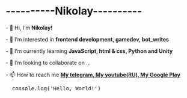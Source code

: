 <h1 class='name'><b>----------Nikolay----------</b></h1>
<p>- 👋 Hi, I’m <b>Nikolay!</b></p>
<p>- 👀 I’m interested in <b>frontend development, gamedev, bot_writes</b></p>
<p>- 🌱 I’m currently learning <b>JavaScript, html & css, Python and Unity</b></p>
<p>- 💞️ I’m looking to collaborate on ...</p>
<p>- 📫 How to reach me <a href='https://t.me/NikolayFB'><b>My telegram, </b></a> <a href='https://www.youtube.com/channel/UC2EBmK4mKQD_CjalyfV1g_A'><b>My youtube(RU), </b></a> <a href='https://inlnk.ru/ZZN4KX'><b>My Google Play</b></a></p>

<pre>
  console.log('Hello, World!')
</pre>

